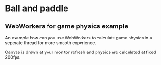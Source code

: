 # Ball and paddle
## WebWorkers for game physics example
An example how can you use WebWorkers to calculate game physics in a seperate thread for more smooth experience.

Canvas is drawn at your monitor refresh and physics are calculated at fixed 200fps.

